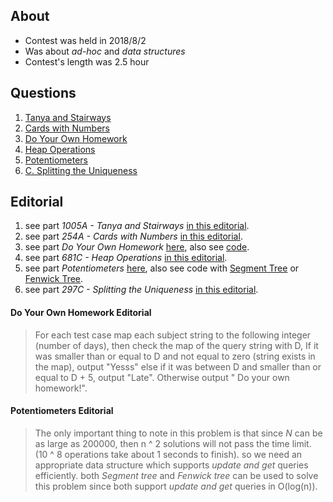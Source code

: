 ## About
* Contest was held in 2018/8/2
* Was about *ad-hoc* and *data structures*
* Contest's length was 2.5 hour

## Questions
1. [Tanya and Stairways](http://codeforces.com/problemset/problem/1005/A)
2. [Cards with Numbers](http://codeforces.com/problemset/problem/254/A)
3. [Do Your Own Homework](https://uva.onlinejudge.org/index.php?option=com_onlinejudge&Itemid=8&page=show_problem&problem=3068)
4. [Heap Operations](http://codeforces.com/problemset/problem/681/C)
5. [Potentiometers](https://uva.onlinejudge.org/index.php?option=com_onlinejudge&Itemid=8&page=show_problem&problem=3238)
6. [C. Splitting the Uniqueness](http://codeforces.com/problemset/problem/297/C)

## Editorial
1. see part *1005A - Tanya and Stairways* [in this editorial](http://codeforces.com/blog/entry/60511).
2. see part *254A - Cards with Numbers* [in this editorial](http://codeforces.com/blog/entry/6085).
3. see part *Do Your Own Homework* [here](#do-your-own-homework), also see [code](https://github.com/maryam97/ACM/blob/master/UVa%20problems/11917%20.cpp).
4. see part *681C - Heap Operations* [in this editorial](http://codeforces.com/blog/entry/45425).
5. see part *Potentiometers* [here](#potentiometers), also see code with [Segment Tree](https://github.com/morris821028/UVa/blob/master/volume120/12086%20-%20Potentiometers.cpp) or [Fenwick Tree](https://github.com/ackoroa/UVa-Solutions/blob/master/UVa%2012086%20-%20Potentiometers/src/UVa%2012086%20-%20Potentiometers.cpp).
1. see part *297C - Splitting the Uniqueness* [in this editorial](http://codeforces.com/blog/entry/7437).

#### Do Your Own Homework Editorial
> For each test case map each subject string to the following integer (number of days), then check the map of the query string with D,
If it was smaller than or equal to D and not equal to zero (string exists in the map), output "Yesss" else if it was between D and smaller than or equal to D + 5, output "Late". Otherwise output " Do your own homework!".

#### Potentiometers Editorial
> The only important thing to note in this problem is that since *N* can be as large as 200000, then n ^ 2 solutions will not pass the time limit. (10 ^ 8 operations take about 1 seconds to finish).
so we need an appropriate data structure which supports *update and get* queries efficiently. both *Segment tree* and *Fenwick tree* can be used to solve this problem since both support *update and get* queries in O(log(n)).
